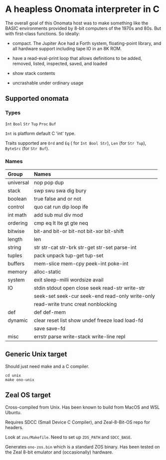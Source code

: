 # A heapless Onomata interpreter in C

The overall goal of this Onomata host was to make something like
the BASIC environments provided by 8-bit computers of the 1970s and
80s. But with first-class functions. So ideally:

  * compact. The Jupiter Ace had a Forth system, floating-point 
    library, and all hardware support including tape IO in an 8K ROM.

  * have a read-eval-print loop that allows definitions to be 
    added, removed, listed, inspected, saved, and loaded

  * show stack contents

  * uncrashable under ordinary usage

## Supported onomata

### Types

`Int` `Bool` `Str` `Tup` `Proc` `Buf`

`Int` is platform default C 'int' type.

Traits supported are `Ord` and `Eq` ( for `Int Bool Str`),
`Len` (for `Str Tup`), `ByteSrc` (for `Str Buf`).

### Names

| Group     | Names                                           |
|:----------|:------------------------------------------------|
| universal | nop pop dup                                     |
| stack     | swp swu swa dig bury                            |
| boolean   | true false and or not                           |
| control   | quo cat run dip loop ife                        |
| int math  | add sub mul div mod                             |
| ordering  | cmp eq lt lte gt gte neq                        |
| bitwise   | bit-and bit-or bit-not bit-xor bit-shift        |
| length    | len                                             |
| string    | str str-cat str-brk str-get str-set parse-int   |
| tuples    | pack unpack tup-get tup-set                     |
| buffers   | mem-slice mem-cpy peek-int poke-int             |
| memory    | alloc-static                                    |
| system    | exit sleep-milli wordsize avail                 |
| IO        | stdin stdout open close seek read-str write-str |
|           | seek-set seek-cur seek-end read-only write-only |
|           | read-write trunc creat nonblocking              |
| def       | def def-mem                                     |
| dynamic   | clear reset list show undef freeze load load-fd |
|           | save save-fd                                    |
| misc      | errstr parse write-stack write-line repl        |

## Generic Unix target

Should just need make and a C compiler.

    cd unix
    make ono-unix

## Zeal OS target

Cross-compiled from Unix. Has been known to build from MacOS
and WSL Ubuntu.

Requires SDCC (Small Device C Compiler), and Zeal-8-Bit-OS repo for
headers.

Look at `zos/Makefile`. Need to set up `ZOS_PATH` and `SDCC_BASE`.

Generates `ono-zos.bin` which is a standard ZOS binary. Has been
tested on the Zeal 8-bit emulator and (occasionally) hardware.

